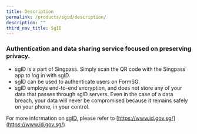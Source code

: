 ```yaml
---
title: Description
permalink: /products/sgid/description/
description: ""
third_nav_title: SgID
---
```

### **Authentication and data sharing service focused on preserving privacy.**

* sgID is a part of Singpass. Simply scan the QR code with the Singpass app to log in with sgID.
* sgID can be used to authenticate users on FormSG.
* sgID employs end-to-end encryption, and does not store any of your data that passes through sgID servers. Even in the case of a data breach, your data will never be compromised because it remains safely on your phone, in your control.

For more information on [sgID](https://www.id.gov.sg/), please refer to [https://www.id.gov.sg/](https://www.id.gov.sg/)